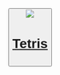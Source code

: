 <Doctype htlm>
  <htlm>
    <head>
      <title> Game for u! </title>
    </head>
   <body>
    <button><a href="https://codepen.io/YTDANIELsUS18YT/pen/RNwKPGo?editors=1000"><img src="https://encrypted-tbn0.gstatic.com/images?q=tbn:ANd9GcRL4S3_LqUZ-O9-qjo3mSiRhSJDJNH22YmhZg&s"> <p><h1> Tetris </p></h1></a> </button>
   <body>
  </htlm>
